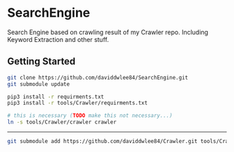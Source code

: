 # SearchEngine

Search Engine based on crawling result of my Crawler repo. Including Keyword Extraction and other stuff.

## Getting Started

```sh
git clone https://github.com/daviddwlee84/SearchEngine.git
git submodule update

pip3 install -r requirments.txt
pip3 install -r tools/Crawler/requirments.txt

# this is necessary (TODO make this not necessary...)
ln -s tools/Crawler/crawler crawler
```

---

```sh
git submodule add https://github.com/daviddwlee84/Crawler.git tools/Crawler
```
